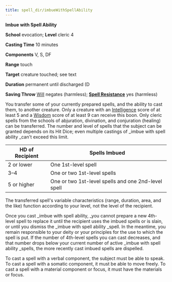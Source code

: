 ```yaml
---
title: spell_dir/imbueWithSpellAbility
---
```

 **Imbue with Spell Ability**

**School** evocation; **Level** cleric 4

**Casting Time** 10 minutes

**Components** V, S, DF

**Range** touch

**Target** creature touched; see text

**Duration** permanent until discharged (D

**Saving Throw** [Will](../combat#_will) negates (harmless); **[Spell Resistance](../glossary#_spell-resistance)** yes (harmless)

You transfer some of your currently prepared spells, and the ability to cast them, to another creature. Only a creature with an [Intelligence](../gettingStarted#_intelligence) score of at least 5 and a [Wisdom](../gettingStarted#_wisdom) score of at least 9 can receive this boon. Only cleric spells from the schools of abjuration, divination, and conjuration (healing) can be transferred. The number and level of spells that the subject can be granted depends on its Hit Dice; even multiple castings of _imbue with spell ability _can't exceed this limit.

| HD of Recipient | Spells Imbued |
| --- | --- |
| 2 or lower | One 1st-level spell |
| 3–4 | One or two 1st-level spells |
| 5 or higher | One or two 1st-level spells and one 2nd-level spell |

The transferred spell's variable characteristics (range, duration, area, and the like) function according to your level, not the level of the recipient.

Once you cast _imbue with spell ability, _you cannot prepare a new 4th-level spell to replace it until the recipient uses the imbued spells or is slain, or until you dismiss the _imbue with spell ability _spell. In the meantime, you remain responsible to your deity or your principles for the use to which the spell is put. If the number of 4th-level spells you can cast decreases, and that number drops below your current number of active _imbue with spell ability _spells, the more recently cast imbued spells are dispelled.

To cast a spell with a verbal component, the subject must be able to speak. To cast a spell with a somatic component, it must be able to move freely. To cast a spell with a material component or focus, it must have the materials or focus.

